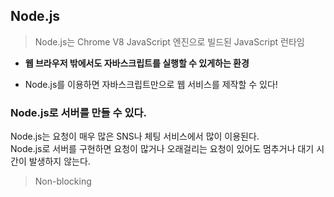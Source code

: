 ## Node.js

> Node.js는 Chrome V8 JavaScript 엔진으로 빌드된 JavaScript 런타임

- **웹 브라우저 밖에서도 자바스크립트를 실행할 수 있게하는 환경**

- Node.js를 이용하면 자바스크립트만으로 웹 서비스를 제작할 수 있다!

### Node.js로 서버를 만들 수 있다.

Node.js는 요청이 매우 많은 SNS나 체팅 서비스에서 많이 이용된다.  
Node.js로 서버를 구현하면 요청이 많거나 오래걸리는 요청이 있어도 멈추거나 대기 시간이 발생하지 않는다.

> Non-blocking
